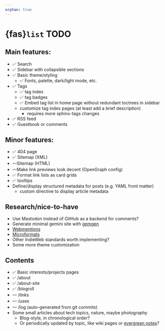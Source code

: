 ```yaml
---
orphan: true
---
```

# {fas}`list` TODO

## Main features:
* ✅ Search
* ✅ Sidebar with collapsible sections
* ✅ Basic theme/styling
    * ✅ Fonts, palette, dark/light mode, etc.
* ✅ Tags
    * ✅ tag index
    * ✅ tag badges
    * ✅ Embed tag list in home page without redundant toctrees in sidebar
    * customize tag index pages (at least add a brief description)
      * requires more sphinx-tags changes
* ✅ RSS feed
* ✅ Guestbook or comments

## Minor features:
* ✅ 404 page
* ✅ Sitemap (XML)
* 〰️Sitemap (HTML)
* 〰️Make link previews look decent (OpenGraph config)
* ✅ Format link lists as card grids
* ✅ tooltips
* Define/display structured metadata for posts (e.g. YAML front matter)
  * custom directive to display article metadata

## Research/nice-to-have
* Use Mastodon instead of GitHub as a backend for comments?
* Generate minimal gemini site with [gemgen](https://sr.ht/~kota/gemgen)
* [Webmentions](https://indieweb.org/Webmention)
* [Microformats](https://indieweb.org/microformats2)
* Other IndieWeb standards worth implementing?
* Some more theme customization

## Contents
* ✅ Basic interests/projects pages
* ✅ /about
* ✅ /about-site
* ✅ /blogroll
* 〰️ /links
* 〰️ /uses
* 〰️ /log (auto-generated from git commits)
* Some small articles about tech topics, nature, maybe photography
    * Blog-style, in chronological order?
    * Or periodically updated by topic, like wiki pages or [evergreen notes](https://notes.andymatuschak.org)?

